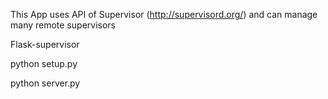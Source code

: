 This App uses API of Supervisor (http://supervisord.org/) and can manage many remote supervisors


Flask-supervisor

python setup.py

python server.py
